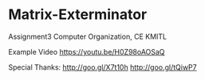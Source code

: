 # Matrix-Exterminator
Assignment3 Computer Organization, CE KMITL

Example Video
https://youtu.be/H0Z98oAOSaQ

Special Thanks:
http://goo.gl/X7t10h
http://goo.gl/tQiwP7

